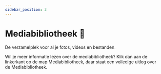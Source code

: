 ```yaml
---
sidebar_position: 3
---
```


# Mediabibliotheek 📸
De verzamelplek voor al je fotos, videos en bestanden.

Wil je meer informatie lezen over de mediabibliotheek? Klik dan aan de linkerkant op de map Mediabibliotheek, daar staat een volledige uitleg over de Mediabibliotheek.